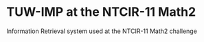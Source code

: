 TUW-IMP at the NTCIR-11 Math2
=============================

Information Retrieval system used at the NTCIR-11 Math2 challenge
